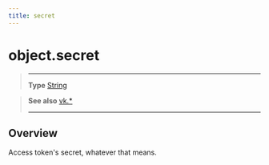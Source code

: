 ```yaml
---
title: secret
---
```

# object.secret

> --------------------- ------------------------------------------------------------------------------------------
> __Type__              [String](https://docs.coronalabs.com/api/type/String.html)

> __See also__          [vk.*](/plugin/vk/)
> --------------------- ------------------------------------------------------------------------------------------

## Overview

Access token's secret, whatever that means.